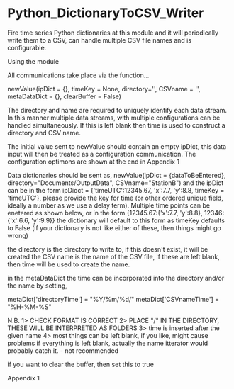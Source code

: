 # Python_DictionaryToCSV_Writer
Fire time series Python dictionaries at this module and it will periodically write them to a CSV, can handle multiple CSV file names and is configurable.

Using the module

All communications take place via the function...

  newValue(ipDict = {}, timeKey = None, directory='', CSVname = '', 
                 metaDataDict = {}, clearBuffer = False)

The directory and name are required to uniquely identify each data stream. In this manner
multiple data streams, with multiple configurations can be handled simultaneously. If
this is left blank then time is used to construct a directory and CSV name.

The initial value sent to newValue should contain an empty ipDict, this data
input will then be treated as a configuration communication. The configuration
optimons are shown at the end in Appendix 1
        
Data dictionaries should be sent as,
newValue(ipDict = {dataToBeEntered}, directory="Documents/OutputData", CSVname="StationB") 
and the ipDict can be in the form 
ipDioct = {'timeUTC':12345.67, 'x':7.7, 'y':8.8, timeKey = 'timeUTC'}, 
please provide the key for time (or other ordered unique field, 
ideally a number as we use a delay term).
Multiple time points can be enetered as shown below,
or in the form {12345.67:{'x':7.7, 'y':8.8}, 12346:{'x':6.6, 'y':9.9}}
the dictionary will default to this form as timeKey defaults to False
(if your dictionary is not like either of these, then things might go wrong)
        
the directory is the directory to write to, if this doesn't exist, it will be created
the CSV name is the name of the CSV file, if these are left blank, then
time will be used to create the name.
        
in the metaDataDict the time can be incorporated into the directory 
and/or the name by setting,
        
metaDict['directoryTime'] = "%Y/%m/%d/" 
metaDict['CSVnameTime'] = "%H-%M-%S"  
        
N.B. 1> CHECK FORMAT IS CORRECT
	2> PLACE "/" IN THE DIRECTORY, THESE WILL BE INTERPRETED AS FOLDERS
	3> time is inserted after the given name
	4> most things can be left blank, if you like, might cause problems
	if everything is left blank, actually the name itterator would 
	probably catch it. - not recommended

if you want to clear the buffer, then set this to true

Appendix 1




